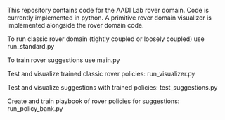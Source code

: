 This repository contains code for the AADI Lab rover domain. Code is currently implemented in python.
A primitive rover domain visualizer is implemented alongside the rover domain code.

To run classic rover domain (tightly coupled or loosely coupled) use run_standard.py

To train rover suggestions use main.py

Test and visualize trained classic rover policies: run_visualizer.py

Test and visualize suggestions with trained policies: test_suggestions.py

Create and train playbook of rover policies for suggestions: run_policy_bank.py
